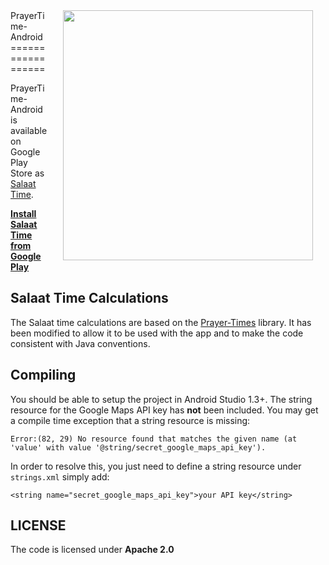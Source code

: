 <img src="http://alimuzaffar.com/salaat-time-promo-graphic.png" width="400" align="right" hspace="20">
PrayerTime-Android
==================

PrayerTime-Android is available on Google Play Store as [Salaat Time](https://play.google.com/store/apps/details?id=com.alimuzaffar.ramadanalarm).

**[Install Salaat Time from Google Play](https://play.google.com/store/apps/details?id=com.alimuzaffar.ramadanalarm)**

Salaat Time Calculations
------------------------

The Salaat time calculations are based on the [Prayer-Times](https://github.com/abodehq/Pray-Times) library.
It has been modified to allow it to be used with the app and to make the code consistent with Java conventions.

Compiling
---------

You should be able to setup the project in Android Studio 1.3+.
The string resource for the Google Maps API key has **not** been included.
You may get a compile time exception that a string resource is missing:

`Error:(82, 29) No resource found that matches the given name (at 'value' with value '@string/secret_google_maps_api_key').`

In order to resolve this, you just need to define a string resource under `strings.xml` simply add:

`<string name="secret_google_maps_api_key">your API key</string>`


LICENSE
-------

The code is licensed under **Apache 2.0** 